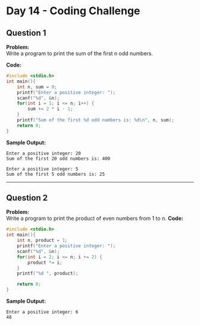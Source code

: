 # Day 14 - Coding Challenge

## Question 1  
**Problem:**  
Write a program to print the sum of the first n odd numbers.

**Code:**  
```c
#include <stdio.h>
int main(){
    int n, sum = 0;
    printf("Enter a positive integer: ");
    scanf("%d", &n);
    for(int i = 1; i <= n; i++) {
        sum += 2 * i - 1;
    }
    printf("Sum of the first %d odd numbers is: %d\n", n, sum);
    return 0;
}
```

**Sample Output:**  
```
Enter a positive integer: 20
Sum of the first 20 odd numbers is: 400

Enter a positive integer: 5
Sum of the first 5 odd numbers is: 25
```

---

## Question 2  
**Problem:**  
Write a program to print the product of even numbers from 1 to n.
**Code:**  
```c
#include <stdio.h>
int main(){
    int n, product = 1;
    printf("Enter a positive integer: ");
    scanf("%d", &n);
    for(int i = 2; i <= n; i += 2) {
        product *= i;
    }
    printf("%d ", product);

    return 0;
}
```

**Sample Output:**  
```
Enter a positive integer: 6
48
```
